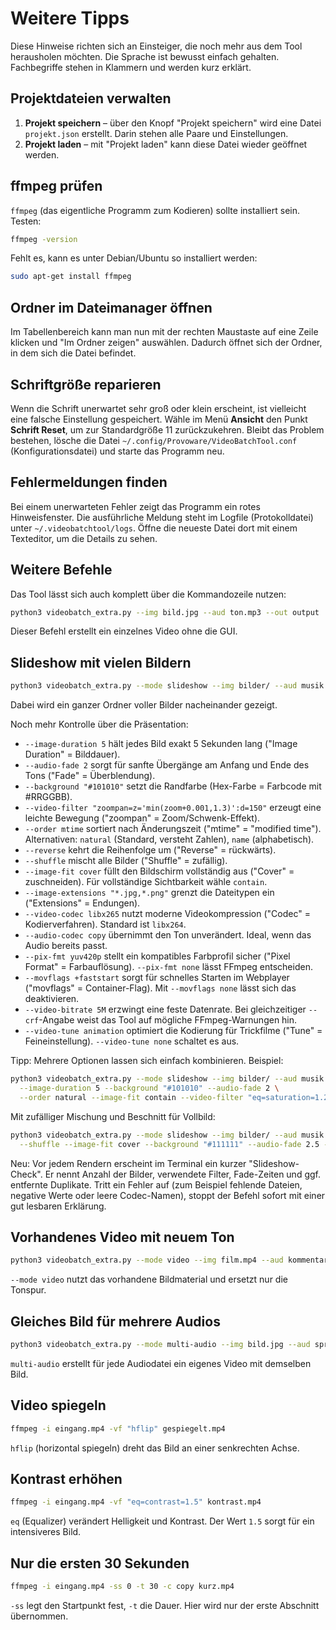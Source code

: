 # Weitere Tipps

Diese Hinweise richten sich an Einsteiger, die noch mehr aus dem Tool herausholen möchten. Die Sprache ist bewusst einfach gehalten. Fachbegriffe stehen in Klammern und werden kurz erklärt.

## Projektdateien verwalten

1. **Projekt speichern** – über den Knopf "Projekt speichern" wird eine Datei `projekt.json` erstellt. Darin stehen alle Paare und Einstellungen.
2. **Projekt laden** – mit "Projekt laden" kann diese Datei wieder geöffnet werden.

## ffmpeg prüfen

`ffmpeg` (das eigentliche Programm zum Kodieren) sollte installiert sein. Testen:

```bash
ffmpeg -version
```

Fehlt es, kann es unter Debian/Ubuntu so installiert werden:

```bash
sudo apt-get install ffmpeg
```

## Ordner im Dateimanager öffnen

Im Tabellenbereich kann man nun mit der rechten Maustaste auf eine Zeile klicken und "Im Ordner zeigen" auswählen. Dadurch öffnet sich der Ordner, in dem sich die Datei befindet.

## Schriftgröße reparieren

Wenn die Schrift unerwartet sehr groß oder klein erscheint, ist vielleicht eine falsche Einstellung gespeichert. Wähle im Menü **Ansicht** den Punkt **Schrift Reset**, um zur Standardgröße 11 zurückzukehren. Bleibt das Problem bestehen, lösche die Datei `~/.config/Provoware/VideoBatchTool.conf` (Konfigurationsdatei) und starte das Programm neu.

## Fehlermeldungen finden

Bei einem unerwarteten Fehler zeigt das Programm ein rotes Hinweisfenster. Die ausführliche Meldung steht im Logfile (Protokolldatei) unter `~/.videobatchtool/logs`. Öffne die neueste Datei dort mit einem Texteditor, um die Details zu sehen.

## Weitere Befehle

Das Tool lässt sich auch komplett über die Kommandozeile nutzen:

```bash
python3 videobatch_extra.py --img bild.jpg --aud ton.mp3 --out output
```

Dieser Befehl erstellt ein einzelnes Video ohne die GUI.

## Slideshow mit vielen Bildern
```bash
python3 videobatch_extra.py --mode slideshow --img bilder/ --aud musik.mp3 --out output
```
Dabei wird ein ganzer Ordner voller Bilder nacheinander gezeigt.

Noch mehr Kontrolle über die Präsentation:

* `--image-duration 5` hält jedes Bild exakt 5 Sekunden lang ("Image Duration" = Bilddauer).
* `--audio-fade 2` sorgt für sanfte Übergänge am Anfang und Ende des Tons ("Fade" = Überblendung).
* `--background "#101010"` setzt die Randfarbe (Hex-Farbe = Farbcode mit #RRGGBB).
* `--video-filter "zoompan=z='min(zoom+0.001,1.3)':d=150"` erzeugt eine leichte Bewegung ("zoompan" = Zoom/Schwenk-Effekt).
* `--order mtime` sortiert nach Änderungszeit ("mtime" = "modified time"). Alternativen: `natural` (Standard, versteht Zahlen), `name` (alphabetisch).
* `--reverse` kehrt die Reihenfolge um ("Reverse" = rückwärts).
* `--shuffle` mischt alle Bilder ("Shuffle" = zufällig).
* `--image-fit cover` füllt den Bildschirm vollständig aus ("Cover" = zuschneiden). Für vollständige Sichtbarkeit wähle `contain`.
* `--image-extensions "*.jpg,*.png"` grenzt die Dateitypen ein ("Extensions" = Endungen).
* `--video-codec libx265` nutzt moderne Videokompression ("Codec" = Kodierverfahren). Standard ist `libx264`.
* `--audio-codec copy` übernimmt den Ton unverändert. Ideal, wenn das Audio bereits passt.
* `--pix-fmt yuv420p` stellt ein kompatibles Farbprofil sicher ("Pixel Format" = Farbauflösung). `--pix-fmt none` lässt FFmpeg entscheiden.
* `--movflags +faststart` sorgt für schnelles Starten im Webplayer ("movflags" = Container-Flag). Mit `--movflags none` lässt sich das deaktivieren.
* `--video-bitrate 5M` erzwingt eine feste Datenrate. Bei gleichzeitiger `--crf`-Angabe weist das Tool auf mögliche FFmpeg-Warnungen hin.
* `--video-tune animation` optimiert die Kodierung für Trickfilme ("Tune" = Feineinstellung). `--video-tune none` schaltet es aus.

Tipp: Mehrere Optionen lassen sich einfach kombinieren. Beispiel:
```bash
python3 videobatch_extra.py --mode slideshow --img bilder/ --aud musik.mp3 --out output \
  --image-duration 5 --background "#101010" --audio-fade 2 \
  --order natural --image-fit contain --video-filter "eq=saturation=1.2" --video-codec libx264 --pix-fmt yuv420p
```

Mit zufälliger Mischung und Beschnitt für Vollbild:
```bash
python3 videobatch_extra.py --mode slideshow --img bilder/ --aud musik.mp3 --out output \
  --shuffle --image-fit cover --background "#111111" --audio-fade 2.5 --movflags +faststart --video-tune film
```

Neu: Vor jedem Rendern erscheint im Terminal ein kurzer "Slideshow-Check". Er nennt Anzahl der Bilder, verwendete Filter, Fade-Zeiten und ggf. entfernte Duplikate. Tritt ein Fehler auf (zum Beispiel fehlende Dateien, negative Werte oder leere Codec-Namen), stoppt der Befehl sofort mit einer gut lesbaren Erklärung.

## Vorhandenes Video mit neuem Ton
```bash
python3 videobatch_extra.py --mode video --img film.mp4 --aud kommentar.mp3 --out output
```
`--mode video` nutzt das vorhandene Bildmaterial und ersetzt nur die Tonspur.

## Gleiches Bild für mehrere Audios
```bash
python3 videobatch_extra.py --mode multi-audio --img bild.jpg --aud sprache*.mp3 --out output
```
`multi-audio` erstellt für jede Audiodatei ein eigenes Video mit demselben Bild.

## Video spiegeln
```bash
ffmpeg -i eingang.mp4 -vf "hflip" gespiegelt.mp4
```
`hflip` (horizontal spiegeln) dreht das Bild an einer senkrechten Achse.

## Kontrast erhöhen
```bash
ffmpeg -i eingang.mp4 -vf "eq=contrast=1.5" kontrast.mp4
```
`eq` (Equalizer) verändert Helligkeit und Kontrast. Der Wert `1.5` sorgt für ein intensiveres Bild.

## Nur die ersten 30 Sekunden
```bash
ffmpeg -i eingang.mp4 -ss 0 -t 30 -c copy kurz.mp4
```
`-ss` legt den Startpunkt fest, `-t` die Dauer. Hier wird nur der erste Abschnitt übernommen.
